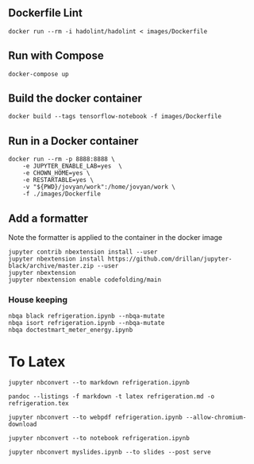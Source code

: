 
## Dockerfile Lint

    docker run --rm -i hadolint/hadolint < images/Dockerfile

## Run with Compose

    docker-compose up

## Build the docker container

    docker build --tags tensorflow-notebook -f images/Dockerfile


## Run in a Docker container
    
    docker run --rm -p 8888:8888 \
        -e JUPYTER_ENABLE_LAB=yes  \
        -e CHOWN_HOME=yes \
        -e RESTARTABLE=yes \
        -v "${PWD}/jovyan/work":/home/jovyan/work \
        -f ./images/Dockerfile


## Add a formatter

Note the formatter is applied to the container in the docker image

    jupyter contrib nbextension install --user
    jupyter nbextension install https://github.com/drillan/jupyter-black/archive/master.zip --user
    jupyter nbextension
    jupyter nbextension enable codefolding/main


### House keeping


    nbqa black refrigeration.ipynb --nbqa-mutate
    nbqa isort refrigeration.ipynb --nbqa-mutate 
    nbqa doctestmart_meter_energy.ipynb


# To Latex

    jupyter nbconvert --to markdown refrigeration.ipynb
    
    pandoc --listings -f markdown -t latex refrigeration.md -o refrigeration.tex

    jupyter nbconvert --to webpdf refrigeration.ipynb --allow-chromium-download
    
    jupyter nbconvert --to notebook refrigeration.ipynb
    
    jupyter nbconvert myslides.ipynb --to slides --post serve